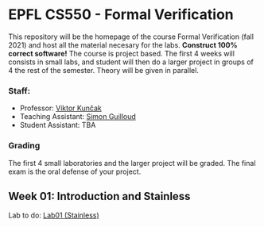 # EPFL CS550 - Formal Verification

This  repository will be the homepage of the course Formal Verification (fall 2021) and host all the material necesary for the labs. **Construct 100% correct software!** The course is project based. The first 4 weeks will consists in small labs, and student will then do a larger project in groups of 4 the rest of the semester. Theory will be given in parallel.

### Staff:

- Professor: [Viktor Kunčak](https://people.epfl.ch/viktor.kuncak)
- Teaching Assistant: [Simon Guilloud](https://people.epfl.ch/simon.guilloud)
- Student Assistant: TBA

### Grading

The first 4 small laboratories and the larger project will be graded. The final exam is the oral defense of your project.

## Week 01: Introduction and Stainless


Lab to do: [Lab01 (Stainless)](https://gitlab.epfl.ch/lara/cs550/-/tree/main/labs/lab01)
